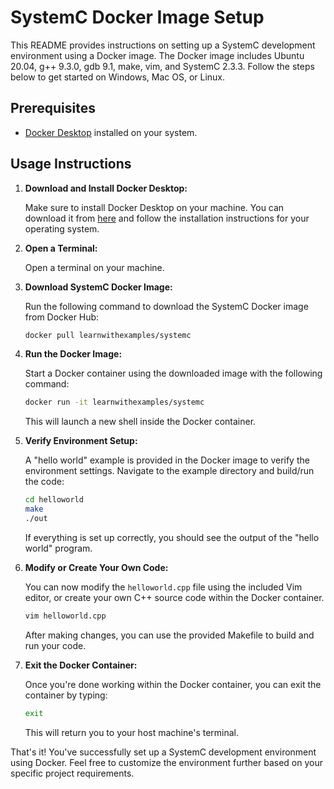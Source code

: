 # SystemC Docker Image Setup

This README provides instructions on setting up a SystemC development environment using a Docker image. The Docker image includes Ubuntu 20.04, g++ 9.3.0, gdb 9.1, make, vim, and SystemC 2.3.3. Follow the steps below to get started on Windows, Mac OS, or Linux.

## Prerequisites

- [Docker Desktop](https://www.docker.com/products/docker-desktop) installed on your system.

## Usage Instructions

1. **Download and Install Docker Desktop:**

   Make sure to install Docker Desktop on your machine. You can download it from [here](https://www.docker.com/products/docker-desktop) and follow the installation instructions for your operating system.

2. **Open a Terminal:**

   Open a terminal on your machine.

3. **Download SystemC Docker Image:**

   Run the following command to download the SystemC Docker image from Docker Hub:

   ```bash
   docker pull learnwithexamples/systemc
   ```

4. **Run the Docker Image:**

   Start a Docker container using the downloaded image with the following command:

   ```bash
   docker run -it learnwithexamples/systemc
   ```

   This will launch a new shell inside the Docker container.

5. **Verify Environment Setup:**

   A "hello world" example is provided in the Docker image to verify the environment settings. Navigate to the example directory and build/run the code:

   ```bash
   cd helloworld
   make
   ./out
   ```

   If everything is set up correctly, you should see the output of the "hello world" program.

6. **Modify or Create Your Own Code:**

   You can now modify the `helloworld.cpp` file using the included Vim editor, or create your own C++ source code within the Docker container.

   ```bash
   vim helloworld.cpp
   ```

   After making changes, you can use the provided Makefile to build and run your code.

7. **Exit the Docker Container:**

   Once you're done working within the Docker container, you can exit the container by typing:

   ```bash
   exit
   ```

   This will return you to your host machine's terminal.

That's it! You've successfully set up a SystemC development environment using Docker. Feel free to customize the environment further based on your specific project requirements.
